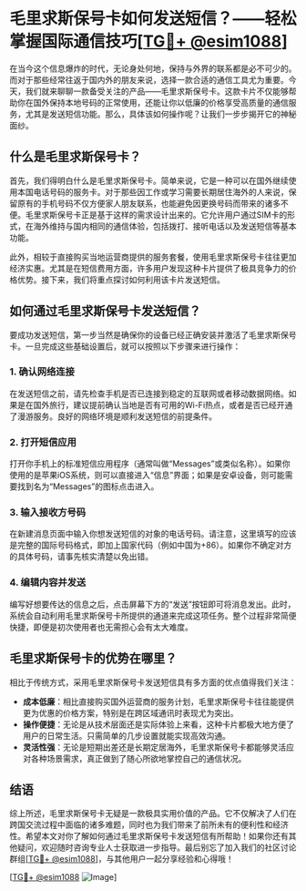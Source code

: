 # 毛里求斯保号卡如何发送短信？——轻松掌握国际通信技巧[[TG💪+ @esim1088](https://t.me/s/esim1088)]

在当今这个信息爆炸的时代，无论身处何地，保持与外界的联系都是必不可少的。而对于那些经常往返于国内外的朋友来说，选择一款合适的通信工具尤为重要。今天，我们就来聊聊一款备受关注的产品——毛里求斯保号卡。这款卡片不仅能够帮助你在国外保持本地号码的正常使用，还能让你以低廉的价格享受高质量的通信服务，尤其是发送短信功能。那么，具体该如何操作呢？让我们一步步揭开它的神秘面纱。

## 什么是毛里求斯保号卡？

首先，我们得明白什么是毛里求斯保号卡。简单来说，它是一种可以在国外继续使用本国电话号码的服务卡。对于那些因工作或学习需要长期居住海外的人来说，保留原有的手机号码不仅方便家人朋友联系，也能避免因更换号码而带来的诸多不便。毛里求斯保号卡正是基于这样的需求设计出来的。它允许用户通过SIM卡的形式，在海外维持与国内相同的通信体验，包括拨打、接听电话以及发送短信等基本功能。

此外，相较于直接购买当地运营商提供的服务套餐，使用毛里求斯保号卡往往更加经济实惠。尤其是在短信费用方面，许多用户发现这种卡片提供了极具竞争力的价格优势。接下来，我们将重点探讨如何利用该卡片发送短信。

## 如何通过毛里求斯保号卡发送短信？

要成功发送短信，第一步当然是确保你的设备已经正确安装并激活了毛里求斯保号卡。一旦完成这些基础设置后，就可以按照以下步骤来进行操作：

### 1. 确认网络连接
在发送短信之前，请先检查手机是否已连接到稳定的互联网或者移动数据网络。如果是在国外旅行，建议提前确认当地是否有可用的Wi-Fi热点，或者是否已经开通了漫游服务。良好的网络环境是顺利发送短信的前提条件。

### 2. 打开短信应用
打开你手机上的标准短信应用程序（通常叫做“Messages”或类似名称）。如果你使用的是苹果iOS系统，则可以直接进入“信息”界面；如果是安卓设备，则可能需要找到名为“Messages”的图标点击进入。

### 3. 输入接收方号码
在新建消息页面中输入你想发送短信的对象的电话号码。请注意，这里填写的应该是完整的国际号码格式，即加上国家代码（例如中国为+86）。如果你不确定对方的具体号码，请事先核实清楚以免出错。

### 4. 编辑内容并发送
编写好想要传达的信息之后，点击屏幕下方的“发送”按钮即可将消息发出。此时，系统会自动利用毛里求斯保号卡所提供的通道来完成这项任务。整个过程非常简便快捷，即便是初次使用者也无需担心会有太大难度。

## 毛里求斯保号卡的优势在哪里？

相比于传统方式，采用毛里求斯保号卡发送短信具有多方面的优点值得我们关注：

- **成本低廉**：相比直接购买国外运营商的服务计划，毛里求斯保号卡往往能提供更为优惠的价格方案，特别是在跨区域通讯时表现尤为突出。
- **操作便捷**：无论是从技术层面还是实际体验上来看，这种卡片都极大地方便了用户的日常生活。只需简单的几步设置就能实现高效沟通。
- **灵活性强**：无论是短期出差还是长期定居海外，毛里求斯保号卡都能够灵活应对各种场景需求，真正做到了随心所欲地掌控自己的通信状况。

## 结语

综上所述，毛里求斯保号卡无疑是一款极具实用价值的产品。它不仅解决了人们在跨国交流过程中面临的诸多难题，同时也为我们带来了前所未有的便利性和经济性。希望本文对你了解如何通过毛里求斯保号卡发送短信有所帮助！如果你还有其他疑问，欢迎随时咨询专业人士获取进一步指导。最后别忘了加入我们的社区讨论群组[[TG💪+ @esim1088](https://t.me/s/esim1088)]，与其他用户一起分享经验和心得哦！

[[TG💪+ @esim1088](https://t.me/s/esim1088) ![Image](https://i.postimg.cc/4NQfJmqS/Snipaste-2025-05-13-00-14-12.png)]